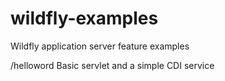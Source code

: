 # wildfly-examples
Wildfly application server feature examples

/helloword
Basic servlet and a simple CDI service
